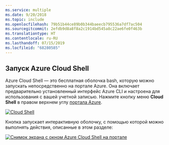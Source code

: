 ```yaml
---
ms.service: multiple
ms.date: 9/20/2018
ms.topic: include
ms.openlocfilehash: 79b51b44ce89b0b344baeecb795536a7df7ac504
ms.sourcegitcommit: 2efdb9d8a8f8a2c1914bd545a8c22ae6fe0f463b
ms.translationtype: HT
ms.contentlocale: ru-RU
ms.lasthandoff: 07/15/2019
ms.locfileid: "68280585"
---
```

## <a name="launch-azure-cloud-shell"></a>Запуск Azure Cloud Shell

Azure Cloud Shell — это бесплатная оболочка bash, которую можно запускать непосредственно на портале Azure. Она включает предварительно установленный интерфейс Azure CLI и настроена для использования с вашей учетной записью. Нажмите кнопку меню **Cloud Shell** в правом верхнем углу [портала Azure](https://portal.azure.com).

[![Cloud Shell](../media/cloud-shell-try-it/cloud-shell-menu.png)](https://portal.azure.com)

Кнопка запускает интерактивную оболочку, с помощью которой можно выполнять действия, описанные в этом разделе:

[![Снимок экрана с окном Azure Cloud Shell на портале](../media/cloud-shell-try-it/cloud-shell-safari.png)](https://portal.azure.com)